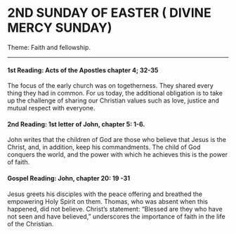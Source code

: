# 2ND SUNDAY OF EASTER ( DIVINE MERCY SUNDAY)
Theme: Faith and fellowship.

---

#### 1st Reading: Acts of the Apostles chapter 4; 32-35

The focus of the early church was on togetherness. They shared every thing they had in common. For us today, the additional obligation is to take up the challenge of sharing our Christian values such as love, justice and mutual respect with everyone.

#### 2nd Reading: 1st letter of John, chapter 5: 1-6.

John writes that the children of God are those who believe that Jesus is the Christ, and, in addition, keep his commandments. The child of God conquers the world, and the power with which he achieves this is the power of faith.

#### Gospel Reading: John, chapter 20: 19 -31

Jesus greets his disciples with the peace offering and breathed the empowering Holy Spirit on them. Thomas, who was absent when this happened, did not believe. Christ’s statement: “Blessed are they who have not seen and have believed,” underscores the importance of faith in the life of the Christian.